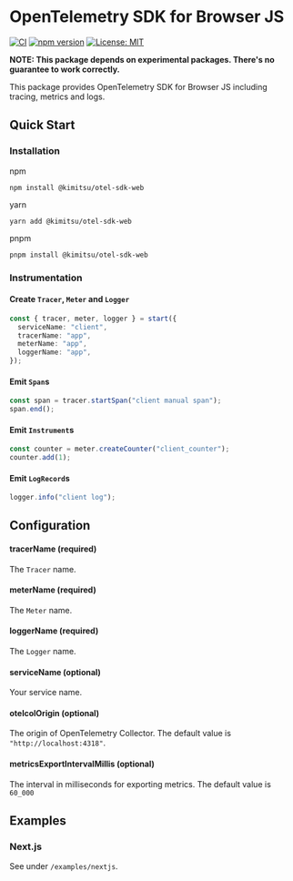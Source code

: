 # OpenTelemetry SDK for Browser JS

[![CI](https://github.com/YunosukeY/otel-sdk-web/actions/workflows/ci.yaml/badge.svg?branch=master&event=push)](https://github.com/YunosukeY/otel-sdk-web/actions/workflows/ci.yaml)
[![npm version](https://badge.fury.io/js/@kimitsu%2Fotel-sdk-web.svg)](https://badge.fury.io/js/@kimitsu%2Fotel-sdk-web)
[![License: MIT](https://img.shields.io/badge/License-MIT-yellow.svg)](https://opensource.org/licenses/MIT)

**NOTE: This package depends on experimental packages. There's no guarantee to work correctly.**

This package provides OpenTelemetry SDK for Browser JS including tracing, metrics and logs.

## Quick Start

### Installation

npm

```
npm install @kimitsu/otel-sdk-web
```

yarn

```
yarn add @kimitsu/otel-sdk-web
```

pnpm

```
pnpm install @kimitsu/otel-sdk-web
```

### Instrumentation

#### Create `Tracer`, `Meter` and `Logger`

```ts
const { tracer, meter, logger } = start({
  serviceName: "client",
  tracerName: "app",
  meterName: "app",
  loggerName: "app",
});
```

#### Emit `Span`s

```ts
const span = tracer.startSpan("client manual span");
span.end();
```

#### Emit `Instrument`s

```ts
const counter = meter.createCounter("client_counter");
counter.add(1);
```

#### Emit `LogRecord`s

```ts
logger.info("client log");
```

## Configuration

#### tracerName (required)

The `Tracer` name.

#### meterName (required)

The `Meter` name.

#### loggerName (required)

The `Logger` name.

#### serviceName (optional)

Your service name.

#### otelcolOrigin (optional)

The origin of OpenTelemetry Collector.
The default value is `"http://localhost:4318"`.

#### metricsExportIntervalMillis (optional)

The interval in milliseconds for exporting metrics.
The default value is `60_000`

## Examples

### Next.js

See under `/examples/nextjs`.

